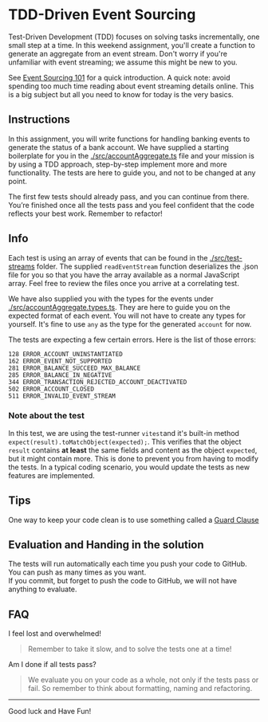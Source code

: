 # TDD-Driven Event Sourcing

Test-Driven Development (TDD) focuses on solving tasks incrementally, one small step at a time. In this weekend assignment, you'll create a function to generate an aggregate from an event stream. Don't worry if you're unfamiliar with event streaming; we assume this might be new to you.

See [Event Sourcing 101](./event-sourcing-101.md) for a quick introduction. A quick note: avoid spending too much time reading about event streaming details online. This is a big subject but all you need to know for today is the very basics.

## Instructions

In this assignment, you will write functions for handling banking events to generate the status of a bank account. We have supplied a starting boilerplate for you in the [./src/accountAggregate.ts](./src/accountAggregate.ts) file and your mission is by using a TDD approach, step-by-step implement more and more functionality. The tests are here to guide you, and not to be changed at any point.

The first few tests should already pass, and you can continue from there. You’re finished once all the tests pass and you feel confident that the code reflects your best work. Remember to refactor!

## Info

Each test is using an array of events that can be found in the [./src/test-streams](./src/test-streams) folder. The supplied `readEventStream` function deserializes the .json file for you so that you have the array available as a normal JavaScript array. Feel free to review the files once you arrive at a correlating test.

We have also supplied you with the types for the events under [./src/accountAggregate.types.ts](./src/accountAggregate.types.ts). They are here to guide you on the expected format of each event. You will not have to create any types for yourself. It's fine to use `any` as the type for the generated `account` for now.

The tests are expecting a few certain errors. Here is the list of those errors:
```text
128 ERROR_ACCOUNT_UNINSTANTIATED
162 ERROR_EVENT_NOT_SUPPORTED
281 ERROR_BALANCE_SUCCEED_MAX_BALANCE
285 ERROR_BALANCE_IN_NEGATIVE
344 ERROR_TRANSACTION_REJECTED_ACCOUNT_DEACTIVATED
502 ERROR_ACCOUNT_CLOSED
511 ERROR_INVALID_EVENT_STREAM
```

### Note about the test

In this test, we are using the test-runner `vitest`and it's built-in method `expect(result).toMatchObject(expected);`. This verifies that the object `result` contains **at least** the same fields and content as the object `expected`, but it might contain more. This is done to prevent you from having to modify the tests. In a typical coding scenario, you would update the tests as new features are implemented.

## Tips

One way to keep your code clean is to use something called a [Guard Clause](https://deviq.com/design-patterns/guard-clause) 

## Evaluation and Handing in the solution

The tests will run automatically each time you push your code to GitHub. You can push as many times as you want.  
If you commit, but forget to push the code to GitHub, we will not have anything to evaluate.

## FAQ

I feel lost and overwhelmed!

> Remember to take it slow, and to solve the tests one at a time!

Am I done if all tests pass?

> We evaluate you on your code as a whole, not only if the tests pass or fail. So remember to think about formatting, naming and refactoring.

---

Good luck and Have Fun!
